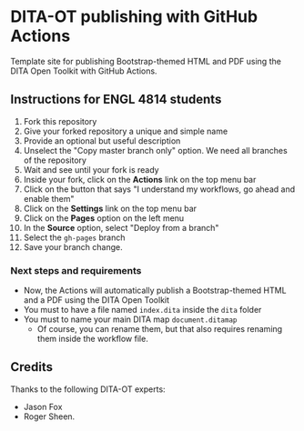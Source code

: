 # DITA-OT publishing with GitHub Actions

Template site for publishing Bootstrap-themed HTML and PDF using the DITA Open Toolkit with GitHub Actions.

## Instructions for ENGL 4814 students

1. Fork this repository
2. Give your forked repository a unique and simple name
3. Provide an optional but useful description
4. Unselect the "Copy master branch only" option. We need all branches of the repository
5. Wait and see until your fork is ready
6. Inside your fork, click on the **Actions** link on the top menu bar
7. Click on the button that says "I understand my workflows, go ahead and enable them"
8. Click on the **Settings** link on the top menu bar
9. Click on the **Pages** option on the left menu
10. In the **Source** option, select "Deploy from a branch"
11. Select the `gh-pages` branch
12. Save your branch change.

### Next steps and requirements
- Now, the Actions will automatically publish a Bootstrap-themed HTML and a PDF using the DITA Open Toolkit
- You must to have a file named `index.dita` inside the `dita` folder
- You must to name your main DITA map `document.ditamap`
  - Of course, you can rename them, but that also requires renaming them inside the workflow file.

## Credits

Thanks to the following DITA-OT experts:
- Jason Fox
- Roger Sheen.
